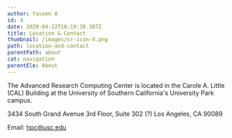 ```yaml
---
author: Yaseen A
id: 4
date: 2020-04-22T18:19:38.387Z
title: Location & Contact
thumbnail: /images/sr-icon-4.png
path: location-and-contact
parentPath: about
cat: navigation
parentEle: About
---
```

The Advanced Research Computing Center is located in the Carole A. Little (CAL) Building at the University of Southern California's University Park campus.

3434 South Grand Avenue
3rd Floor, Suite 302 (?)
Los Angeles, CA 90089

Email: hpc@usc.edu
